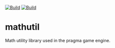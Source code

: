 [![Build](https://github.com/Silverlan/mathutil/actions/workflows/pragma-generic-ci.yml/badge.svg)](https://github.com/Silverlan/mathutil/actions/workflows/pragma-generic-ci.yml) [![Build](https://github.com/Silverlan/mathutil/actions/workflows/pragma-generic-ci.yml/badge.svg)](https://github.com/Silverlan/mathutil/actions/workflows/pragma-generic-ci.yml)

# mathutil
Math utility library used in the pragma game engine.
